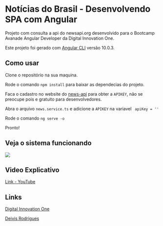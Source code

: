 # Notícias do Brasil - Desenvolvendo SPA com Angular

Projeto com consulta a api do newsapi.org desenvolvido para o Bootcamp Avanade Angular Developer da Digital Innovation One.





Este projeto foi gerado com [Angular CLI](https://github.com/angular/angular-cli) versão 10.0.3.

## Como usar

Clone o repositório na sua maquina.

Rode o comando `npm install` para baixar as dependecias do projeto.

Faca o cadastro no website do [news-api](https://newsapi.org/) para obter a `APIKEY`, não se preocupe pois e gratuito para desenvolvedores.

Abra o arquivo `news.service.ts` e adicione a `APIKEY` na variavel ` apiKey = ''`

Rode o comando `ng serve -o`

Pronto!

## Veja o sistema funcionando

![](src/assets/noticias.gif)


## Video Explicativo 

[Link - YouTube](https://youtu.be/xX_OG148ZWA)


## Links

[Digital Innovation One](https://digitalinnovation.one/)

[Deivis Rodrigues](https://www.facebook.com/deivis.rodrigues.37)



